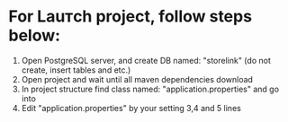 # For Lauтch project, follow steps below:
1) Open PostgreSQL server, and create DB named: "storelink" (do not create, insert tables and etc.)
2) Open project and wait until all maven dependencies download
3) In project structure find class named: "application.properties" and go into
4) Edit "application.properties" by your setting 3,4 and 5 lines
